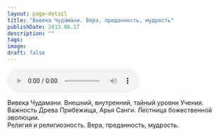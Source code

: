 ```yaml
---
layout: page-detail
title: "Вивека Чудамани. Вера, преданность, мудрость"
publishDate: 2013.08.17
description: ""
tags:
image:
draft: false
---
```


<audio title="2013.08.17 - Вивека Чудамани. Вера, преданность, мудрость.mp3" src="/upload/iblock/cb4/cb4edd0d4b442c585e1f62715a935112.mp3" controls=""></audio>

 Вивека Чудамани. Внешний, внутренний, тайный уровни Учения.  
Важность Древа Прибежища, Арья Санги. Лестница божественной эволюции.  
Религия и религиозность. Вера, преданность, мудрость. 

  
